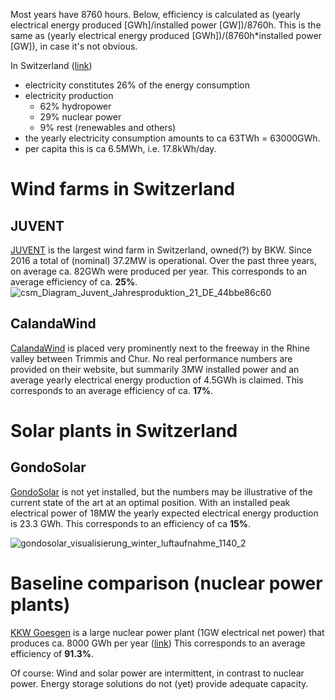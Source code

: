 Most years have 8760 hours. Below, efficiency is calculated as (yearly electrical energy produced [GWh]/installed power [GW])/8760h. This is the same as 
(yearly electrical energy produced [GWh])/(8760h*installed power [GW]), in case it's not obvious.

In Switzerland ([link](https://www.eda.admin.ch/aboutswitzerland/en/home/wirtschaft/energie/energie---fakten-und-zahlen.html))
* electricity constitutes 26% of the energy consumption
* electricity production
  * 62% hydropower
  * 29% nuclear power
  * 9% rest (renewables and others) 
* the yearly electricity consumption amounts to ca 63TWh = 63000GWh.
* per capita this is ca 6.5MWh, i.e. 17.8kWh/day.

# Wind farms in  Switzerland

## JUVENT
[JUVENT](https://www.juvent.ch/de/windkraftwerk/uebersicht) is the largest wind farm in Switzerland, owned(?) by BKW. Since 2016 a total of (nominal) 37.2MW is operational. 
Over the past three years, on average ca. 82GWh were produced per year. This corresponds to an average efficiency of ca. **25%**.
![csm_Diagram_Juvent_Jahresproduktion_21_DE_44bbe86c60](https://user-images.githubusercontent.com/5073648/218494987-d7499869-51ce-4322-b784-d770c497d8e1.png)


## CalandaWind
[CalandaWind](https://www.calandawind.ch) is placed very prominently next to the freeway in the Rhine valley between Trimmis and Chur. No real performance numbers are provided on their website, but summarily
3MW installed power and an average yearly electrical energy production of 4.5GWh is claimed. This corresponds to an average efficiency of ca. **17%**.

# Solar plants in Switzerland

## GondoSolar
[GondoSolar](https://www.gondosolar.ch/das-projekt) is not yet installed, but the numbers may be illustrative of the current state of the art at an optimal position. With an installed peak electrical power of 18MW the yearly expected electrical energy production is 23.3 GWh. This corresponds to an efficiency of ca **15%**.


![gondosolar_visualisierung_winter_luftaufnahme_1140_2](https://user-images.githubusercontent.com/5073648/218497212-02f3da4b-f8ad-459f-ad5b-423e0d3f7929.jpg)


# Baseline comparison (nuclear power plants)
[KKW Goesgen](https://www.kkg.ch) is a large nuclear power plant (1GW electrical net power) that produces ca. 8000 GWh per year ([link](https://www.kkg.ch/de/ueber-uns/medienmitteilungen/jahresabschluss-2021.html))
This corresponds to an average efficiency of **91.3%**. 


Of course: Wind and solar power are intermittent, in contrast to nuclear power. Energy storage solutions do not (yet) provide adequate capacity.
